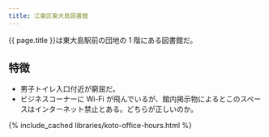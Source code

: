 ```yaml
---
title: 江東区東大島図書館
---
```


{{ page.title }}は東大島駅前の団地の 1 階にある図書館だ。

## 特徴

* 男子トイレ入口付近が窮屈だ。
* ビジネスコーナーに Wi-Fi が飛んでいるが、館内掲示物によるとこのスペースはインターネット禁止とある。どちらが正しいのか。

{% include_cached libraries/koto-office-hours.html %}
